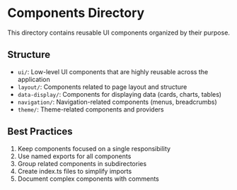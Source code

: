 # Components Directory

This directory contains reusable UI components organized by their purpose.

## Structure

- `ui/`: Low-level UI components that are highly reusable across the application
- `layout/`: Components related to page layout and structure
- `data-display/`: Components for displaying data (cards, charts, tables)
- `navigation/`: Navigation-related components (menus, breadcrumbs)
- `theme/`: Theme-related components and providers

## Best Practices

1. Keep components focused on a single responsibility
2. Use named exports for all components
3. Group related components in subdirectories
4. Create index.ts files to simplify imports
5. Document complex components with comments
